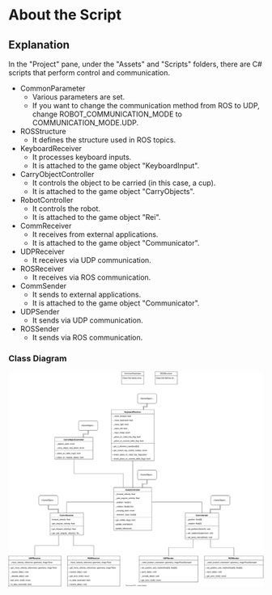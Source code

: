 # About the Script

## Explanation

In the "Project" pane, under the "Assets" and "Scripts" folders, there are C# scripts that perform control and communication.

- CommonParameter
  - Various parameters are set.
  - If you want to change the communication method from ROS to UDP, change ROBOT_COMMUNICATION_MODE to COMMUNICATION_MODE.UDP.
- ROSStructure
  - It defines the structure used in ROS topics.
- KeyboardReceiver
  - It processes keyboard inputs.
  - It is attached to the game object "KeyboardInput".
- CarryObjectController
  - It controls the object to be carried (in this case, a cup).
  - It is attached to the game object "CarryObjects".
- RobotController
  - It controls the robot.
  - It is attached to the game object "Rei".
- CommReceiver
  - It receives from external applications.
  - It is attached to the game object "Communicator".
- UDPReceiver
  - It receives via UDP communication.
- ROSReceiver
  - It receives via ROS communication.
- CommSender
  - It sends to external applications.
  - It is attached to the game object "Communicator".
- UDPSender
  - It sends via UDP communication.
- ROSSender
  - It sends via ROS communication.

### Class Diagram

![Class Diagram](MaidRobotCafe_v1_class_diagram.svg)

